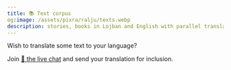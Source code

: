 ```yaml
---
title: 📚 Text corpus
og:image: /assets/pixra/ralju/texts.webp
description: stories, books in Lojban and English with parallel translation 
---
```


Wish to translate some text to your language?

Join <a href="/en/articles/live_chat">💬 the live chat</a> and send your translation for inclusion.

<!-- export const TEXT_preface = `Press on buttons to hide the column in the language chosen.<br />Wish to translate some text to your language?<br/>Join <a href="${discordChatUrl}">💬 the live chat</a> and send your translation for inclusion.<br/><a href="/texts/"><button class="rounded drop-shadow bg-deep-orange-300 hover:bg-deep-orange-400 focus:bg-deep-orange-400 text-white leading-normal select-none py-2 px-4">🔙 All texts</button></a>`; -->
